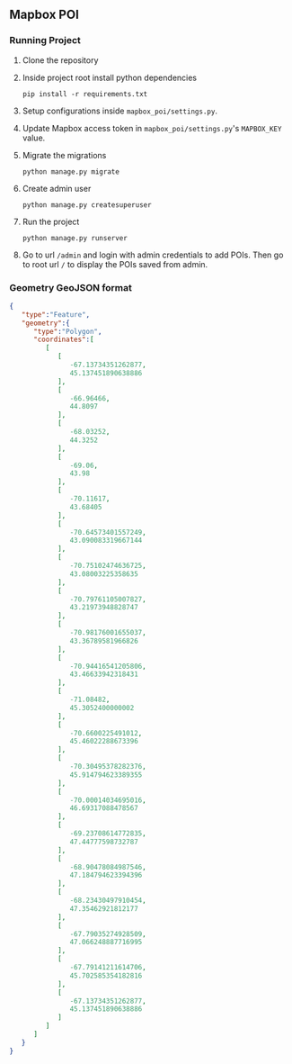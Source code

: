 ## Mapbox POI

### Running Project
1. Clone the repository
1. Inside project root install python dependencies
    ```shell
    pip install -r requirements.txt
    ```
1. Setup configurations inside `mapbox_poi/settings.py`.
1. Update Mapbox access token in `mapbox_poi/settings.py`'s `MAPBOX_KEY` value.
1. Migrate the migrations
    ```shell
    python manage.py migrate
   ```
   
1. Create admin user
   ```shell
   python manage.py createsuperuser
   ```
1. Run the project
    ```shell
    python manage.py runserver
   ```
1. Go to url `/admin` and login with admin credentials to add POIs. 
   Then go to root url `/` to display the POIs saved from admin.
   

### Geometry GeoJSON format
```json
{
   "type":"Feature",
   "geometry":{
      "type":"Polygon",
      "coordinates":[
         [
            [
               -67.13734351262877,
               45.137451890638886
            ],
            [
               -66.96466,
               44.8097
            ],
            [
               -68.03252,
               44.3252
            ],
            [
               -69.06,
               43.98
            ],
            [
               -70.11617,
               43.68405
            ],
            [
               -70.64573401557249,
               43.090083319667144
            ],
            [
               -70.75102474636725,
               43.08003225358635
            ],
            [
               -70.79761105007827,
               43.21973948828747
            ],
            [
               -70.98176001655037,
               43.36789581966826
            ],
            [
               -70.94416541205806,
               43.46633942318431
            ],
            [
               -71.08482,
               45.3052400000002
            ],
            [
               -70.6600225491012,
               45.46022288673396
            ],
            [
               -70.30495378282376,
               45.914794623389355
            ],
            [
               -70.00014034695016,
               46.69317088478567
            ],
            [
               -69.23708614772835,
               47.44777598732787
            ],
            [
               -68.90478084987546,
               47.184794623394396
            ],
            [
               -68.23430497910454,
               47.35462921812177
            ],
            [
               -67.79035274928509,
               47.066248887716995
            ],
            [
               -67.79141211614706,
               45.702585354182816
            ],
            [
               -67.13734351262877,
               45.137451890638886
            ]
         ]
      ]
   }
}
```
